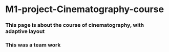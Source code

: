 # M1-project-Cinematography-course

### This page is about the course of cinematography, with adaptive layout
### This was a team work 

